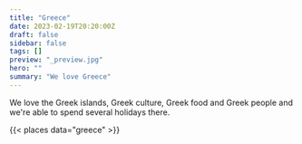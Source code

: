 ```yaml
---
title: "Greece"
date: 2023-02-19T20:20:00Z
draft: false
sidebar: false
tags: []
preview: "_preview.jpg"
hero: ""
summary: "We love Greece"
---
```


We love the Greek islands, Greek culture, Greek food and Greek people and we're able to spend several holidays there.

{{< places data="greece" >}}
